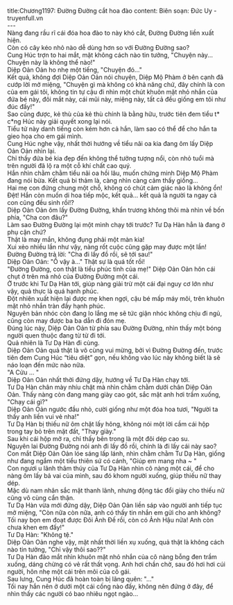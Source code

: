title:Chương1197: Đường Đường cắt hoa đào
content:
Biên soạn: Đức Uy - truyenfull.vn<br>---<br>Nàng đang rầu rĩ cái đóa hoa đào to này khó cắt, Đường Đường liền xuất hiện.<br>Còn có cây kéo nhỏ nào dễ dùng hơn so với Đường Đường sao?<br>Cung Húc trợn to hai mắt, mặt không cách nào tin tưởng, "Chuyện này... Chuyện này là không thể nào!"<br>Diệp Oản Oản ho nhẹ một tiếng, "Chuyện đó..."<br>Kết quả, không đợi Diệp Oản Oản nói chuyện, Diệp Mộ Phàm ở bên cạnh đã cướp lời mở miệng, "Chuyện gì mà không có khả năng chứ, đây chính là con của em gái tôi, không tin tự cậu đi nhìn một chút khuôn mặt nhỏ nhắn của đứa bé này, đôi mắt này, cái mũi này, miệng này, tất cả đều giống em tôi như đúc đấy!"<br>Sao cũng được, kẻ thù của kẻ thù chính là bằng hữu, trước tiên đem tiểu t* c*ng Húc này giải quyết xong lại nói.<br>Tiểu tử này danh tiếng còn kém hơn cả hắn, làm sao có thể để cho hắn ta gieo họa cho em gái mình.<br>Cung Húc nghe vậy, nhất thời hướng về tiểu nãi oa kia đang ôm lấy Diệp Oản Oản nhìn lại.<br>Chỉ thấy đứa bé kia đẹp đến không thể tưởng tượng nổi, còn nhỏ tuổi mà trên người đã lộ ra một cỗ khí chất cao quý.<br>Hắn nhìn chằm chằm tiểu nãi oa hồi lâu, muốn chứng minh Diệp Mộ Phàm đang nói bừa. Kết quả bi thảm là, càng nhìn càng cảm thấy giống…<br>Hai mẹ con đứng chung một chỗ, không có chút cảm giác nào là không ổn!<br>Đệt! Hắn còn muốn di hoa tiếp mộc, kết quả... kết quả là người ta ngay cả con cũng đều sinh rồi!?<br>Diệp Oản Oản ôm lấy Đường Đường, khẩn trương không thôi mà nhìn về bốn phía, "Cha con đâu?"<br>Làm sao Đường Đường lại một mình chạy tới trước? Tư Dạ Hàn hẳn là đang ở phụ cận chứ?<br>Thật là may mắn, không đụng phải một màn kia!<br>Xui xẻo nhiều lần như vậy, nàng rốt cuộc cũng gặp may được một lần!<br>Đường Đường trả lời: "Cha đi lấy đồ rồi, sẽ tới sau!"<br>Diệp Oản Oản: "Ồ vậy à..." Thật sự là quá tốt rồi!<br>"Đường Đường, con thật là tiểu phúc tinh của mẹ!" Diệp Oản Oản hôn cái chụt ở trên má nhỏ của Đường Đường một cái.<br>Ở trước khi Tư Dạ Hàn tới, giúp nàng giải trừ một cái đại nguy cơ lớn như vậy, quả thực là quá hạnh phúc.<br>Đột nhiên xuất hiện lại được mẹ khen ngợi, cậu bé mấp máy môi, trên khuôn mặt nhỏ nhắn tràn đầy hạnh phúc.<br>Nguyên bản nhóc còn đang lo lắng mẹ sẽ tức giận nhóc không chịu đi ngủ, cũng còn may được ba ba dẫn đi đón mẹ.<br>Đúng lúc này, Diệp Oản Oản từ phía sau Đường Đường, nhìn thấy một bóng người quen thuộc đang từ từ đi tới.<br>Quả nhiên là Tư Dạ Hàn đi cùng.<br>Diệp Oản Oản quả thật là vô cùng vui mừng, bởi vì Đường Đường đến, trước tiên đem Cung Húc “tiêu diệt” gọn, nếu không vào lúc này không biết là sẽ náo loạn đến mức nào nữa.<br>"A Cửu … "<br>Diệp Oản Oản nhất thời đứng dậy, hướng về Tư Dạ Hàn chạy tới.<br>Tư Dạ Hàn chân mày nhíu chặt mà nhìn chằm chằm dưới chân Diệp Oản Oản. Thấy nàng còn đang mang giày cao gót, sắc mặt anh hơi trầm xuống, "Chạy cái gì?"<br>Diệp Oản Oản ngước đầu nhỏ, cười giống như một đóa hoa tươi, "Người ta thấy anh liền vui vẻ nha!"<br>Tư Dạ Hàn bị thiếu nữ ôm chặt lấy hông, không nói một lời cầm cái hộp trong tay bỏ trên mặt đất, "Thay giày."<br>Sau khi cái hộp mở ra, chỉ thấy bên trong là một đôi dép cao su.<br>Nguyên lai Đường Đường nói anh đi lấy đồ rồi, chính là đi lấy cái này sao?<br>Con mắt Diệp Oản Oản lóe sáng lấp lánh, nhìn chằm chằm Tư Dạ Hàn, giống như đang ngắm một tiểu thiên sứ có cánh, "Giúp em mang nha ~ "<br>Con ngươi u lãnh thâm thúy của Tư Dạ Hàn nhìn cô nàng một cái, để cho nàng ôm lấy bả vai của mình, sau đó khom người xuống, giúp thiếu nữ thay dép.<br>Mặc dù nam nhân sắc mặt thanh lãnh, nhưng động tác đổi giày cho thiếu nữ cũng vô cùng cẩn thận.<br>Tư Dạ Hàn vừa mới đứng dậy, Diệp Oản Oản liền sáp vào người anh tiếp tục mở miệng, "Còn nữa còn nữa, anh có thấy tin nhắn em gửi cho anh không? Tối nay bọn em đoạt được Đôi Ảnh Đế rồi, còn có Ảnh Hậu nữa! Anh còn chưa khen em đấy!"<br>Tư Dạ Hàn: "Không tệ."<br>Diệp Oản Oản nghe vậy, mặt nhất thời liền xụ xuống, quả thật là không cách nào tin tưởng, "Chỉ vậy thôi sao??"<br>Tư Dạ Hàn đảo mắt nhìn khuôn mặt nhỏ nhắn của cô nàng bỗng đen trầm xuống, dáng chừng có vẻ rất thất vọng. Anh hơi chần chờ, sau đó hơi hơi cúi người, hôn nhẹ một cái trên môi của cô gái.<br>Sau lưng, Cung Húc đã hoàn toàn bị lãng quên: "..."<br>Tối nay hắn nên ở dưới một cái cống nào đấy, không nên đứng ở đây, để nhìn thấy các người có bao nhiêu ngọt ngào...